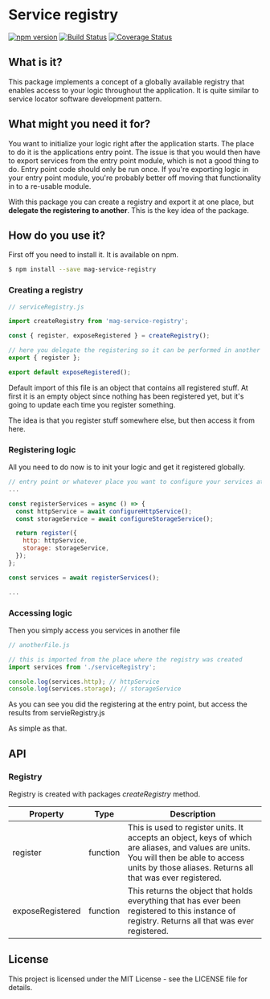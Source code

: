 Service registry
===

[![npm version](https://badge.fury.io/js/mag-service-registry.svg)](https://badge.fury.io/js/mag-service-registry) [![Build Status](https://travis-ci.org/MadAppGang/mag-service-registry.svg?branch=master)](https://travis-ci.org/MadAppGang/mag-service-registry)
[![Coverage Status](https://coveralls.io/repos/github/MadAppGang/mag-service-registry/badge.svg?branch=master)](https://coveralls.io/github/MadAppGang/mag-service-registry?branch=master)
## What is it?
This package implements a concept of a globally available registry that enables access to your logic throughout the application.
It is quite similar to service locator software development pattern.

## What might you need it for?
You want to initialize your logic right after the application starts. The place to do it is the applications entry point.
The issue is that you would then have to export services from the entry point module, which is not a good thing to do. Entry point code should only be run once. If you're exporting logic in your entry point module, you're probably better off moving that functionality in to a re-usable module.

With this package you can create a registry and export it at one place, but **delegate the registering to another**.
This is the key idea of the package.

## How do you use it?
First off you need to install it. It is available on npm.
```bash
$ npm install --save mag-service-registry
```

### Creating a registry
```javascript
// serviceRegistry.js

import createRegistry from 'mag-service-registry';

const { register, exposeRegistered } = createRegistry();

// here you delegate the registering so it can be performed in another file
export { register };

export default exposeRegistered();

```
Default import of this file is an object that contains all registered stuff. At first it is an empty object since nothing has been registered yet, but it's going to update each time you register something.

The idea is that you register stuff somewhere else, but then access it from here.

### Registering logic
All you need to do now is to init your logic and get it registered globally.

```javascript
// entry point or whatever place you want to configure your services at
...

const registerServices = async () => {
  const httpService = await configureHttpService();
  const storageService = await configureStorageService();

  return register({
    http: httpService,
    storage: storageService,
  });
};

const services = await registerServices();

...
```

### Accessing logic
Then you simply access you services in another file
```javascript
// anotherFile.js

// this is imported from the place where the registry was created
import services from './serviceRegistry';

console.log(services.http); // httpService
console.log(services.storage); // storageService
```

As you can see you did the registering at the entry point, but access the results from servieRegistry.js

As simple as that.

## API
### Registry
Registry is created with packages *createRegistry* method.

| Property | Type | Description |
| --- | --- | --- |
| register | function | This is used to register units. It accepts an object, keys of which are aliases, and values are units. You will then be able to access units by those aliases. Returns all that was ever registered.
| exposeRegistered | function | This returns the object that holds everything that has ever been registered to this instance of registry. Returns all that was ever registered.

## License
This project is licensed under the MIT License - see the LICENSE file for details.






